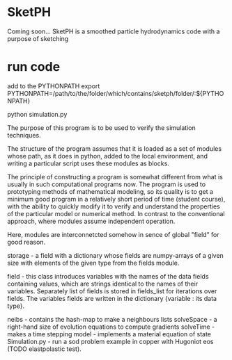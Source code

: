 # SketPH
Coming soon... 
SketPH is a smoothed particle hydrodynamics code with a purpose of sketching


# run code 
add to the PYTHONPATH export PYTHONPATH=/path/to/the/folder/which/contains/sketph/folder/:${PYTHONPATH}

python simulation.py


The purpose of this program is to be used to verify the simulation techniques. 

The structure of the program assumes that it is loaded as a set of modules 
whose path, as it does in python, added to the local environment,
 and writing a particular script uses these modules as blocks.


The principle of constructing a program is somewhat different from what
 is usually in such computational programs now.
 The program is used to prototyping methods of mathematical modeling,
 so its quality is to get a minimum good program in a relatively
 short period of time (student course), with the ability to quickly
 modify it to verify and understand the properties of the particular
 model or numerical method. In contrast to the conventional approach,
 where modules assume independent operation. 


Here, modules are interconnetcted somehow in sence of global "field" for good reason.

storage - a field with a dictionary whose fields are numpy-arrays of a given size with
elements of the given type from the fields module.

field - this class introduces variables with the names of the data fields containing values,
 which are strings identical to the names of their variables.
 Separately list of fields is stored in fields_list for iterations over fields.
 The variables fields are written in the dictionary {variable : its data type}. 

neibs - contains the hash-map to make a neighbours lists 
solveSpace - a right-hand size of evolution equations to compute gradients 
solveTime - makes a time stepping model - implements a material equation of state 
Simulation.py - run a sod problem example in copper with Hugoniot eos (TODO elastpolastic test).
